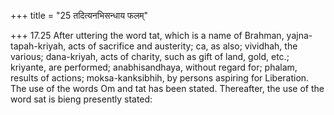 +++
title = "25 तदित्यनभिसन्धाय फलम्"

+++
17.25 After uttering the word tat, which is a name of Brahman,
yajna-tapah-kriyah, acts of sacrifice and austerity; ca, as also;
vividhah, the various; dana-kriyah, acts of charity, such as gift of
land, gold, etc.; kriyante, are performed; anabhisandhaya, without
regard for; phalam, results of actions; moksa-kanksibhih, by persons
aspiring for Liberation. The use of the words Om and tat has been
stated. Thereafter, the use of the word sat is bieng presently stated:
